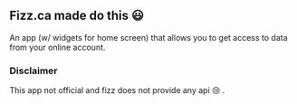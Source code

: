 ## Fizz.ca made do this :smiley:

An app (w/ widgets for home screen) that allows you to get access to data from your online account.

### Disclaimer
This app not official and fizz does not provide any api :cry: .
